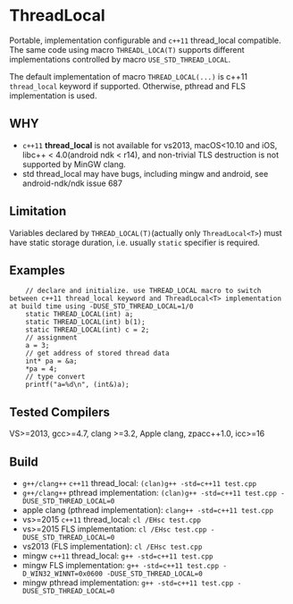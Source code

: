 # ThreadLocal
Portable, implementation configurable and `c++11` thread_local compatible. The same code using macro `THREADL_LOCA(T)` supports different implementations controlled by macro `USE_STD_THREAD_LOCAL`.

The default implementation of macro `THREAD_LOCAL(...)` is c++11 `thread_local` keyword if supported. Otherwise, pthread and FLS implementation is used.

## WHY
- `c++11` **thread_local** is not available for vs2013, macOS<10.10 and iOS, libc++ < 4.0(android ndk < r14), and non-trivial TLS destruction is not supported by MinGW clang.
- std thread_local may have bugs, including mingw and android, see android-ndk/ndk issue 687

## Limitation
Variables declared by `THREAD_LOCAL(T)`(actually only `ThreadLocal<T>`) must have static storage duration, i.e. usually `static` specifier is required.

## Examples

```
    // declare and initialize. use THREAD_LOCAL macro to switch between c++11 thread_local keyword and ThreadLocal<T> implementation at build time using -DUSE_STD_THREAD_LOCAL=1/0
    static THREAD_LOCAL(int) a;
    static THREAD_LOCAL(int) b(1);
    static THREAD_LOCAL(int) c = 2;
    // assignment
    a = 3;
    // get address of stored thread data
    int* pa = &a;
    *pa = 4;
    // type convert
    printf("a=%d\n", (int&)a);
```

## Tested Compilers
VS>=2013, gcc>=4.7, clang >=3.2, Apple clang, zpacc++1.0, icc>=16

## Build

- `g++/clang++` `c++11` thread_local: `(clan)g++ -std=c++11 test.cpp`
- `g++/clang++` pthread implementation: `(clan)g++ -std=c++11 test.cpp -DUSE_STD_THREAD_LOCAL=0`
- apple clang (pthread implementation): `clang++ -std=c++11 test.cpp`
- vs>=2015 `c++11` thread_local: `cl /EHsc test.cpp`
- vs>=2015 FLS implementation: `cl /EHsc test.cpp -DUSE_STD_THREAD_LOCAL=0`
- vs2013 (FLS implementation): `cl /EHsc test.cpp`
- mingw `c++11` thread_local: `g++ -std=c++11 test.cpp`
- mingw FLS implementation: `g++ -std=c++11 test.cpp -D_WIN32_WINNT=0x0600 -DUSE_STD_THREAD_LOCAL=0`
- mingw pthread implementation: `g++ -std=c++11 test.cpp -DUSE_STD_THREAD_LOCAL=0`
